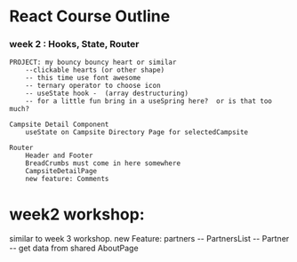 # React Course Outline

### week 2 : Hooks, State, Router

    PROJECT: my bouncy bouncy heart or similar
        --clickable hearts (or other shape)
        -- this time use font awesome
        -- ternary operator to choose icon
        -- useState hook -  (array destructuring)
        -- for a little fun bring in a useSpring here?  or is that too much?

    Campsite Detail Component
        useState on Campsite Directory Page for selectedCampsite

    Router
        Header and Footer
        BreadCrumbs must come in here somewhere
        CampsiteDetailPage
        new feature: Comments

# week2 workshop:

similar to week 3 workshop.
new Feature: partners
-- PartnersList
-- Partner
-- get data from shared
AboutPage
